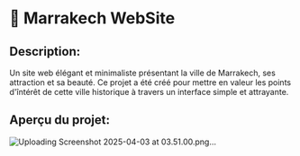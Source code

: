 # 🏮 Marrakech WebSite 

## Description:
Un site web élégant et minimaliste présentant la ville de Marrakech, ses attraction et sa beauté. Ce projet a été créé pour mettre en valeur les points d'întérêt de cette ville historique à travers un interface simple et attrayante.

## Aperçu du projet:

![Uploading Screenshot 2025-04-03 at 03.51.00.png…]()
